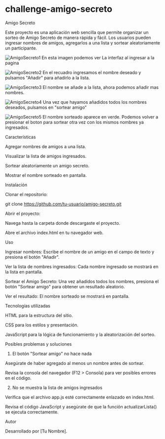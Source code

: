 # challenge-amigo-secreto

Amigo Secreto

Este proyecto es una aplicación web sencilla que permite organizar un sorteo de Amigo Secreto de manera rápida y fácil. Los usuarios pueden ingresar nombres de amigos, agregarlos a una lista y sortear aleatoriamente un participante.

![AmigoSecreto1](https://github.com/user-attachments/assets/7e0b3c87-a28d-491d-a870-08b6c4225fd9) En esta imagen podemos ver La interfaz al ingresar a la pagina

![AmigoSecreto2](https://github.com/user-attachments/assets/6658894b-bd3d-44e6-8b1c-500ab468601a) En el recuadro ingresamos el nombre deseado y pulsamos "Añadir" para añadirlo a la lista.

![AmigoSecreto3](https://github.com/user-attachments/assets/36b6c8db-016f-488f-ab6a-c19e0aece665) El nombre se añade a la lista, ahora podemos añadir mas nombres.

![AmigoSecreto4](https://github.com/user-attachments/assets/3d2e5d3b-0be7-4c05-93f8-2d155a0d1cdd) Una vez que hayamos añadidos todos los nombres deseados, pulsamos en "sortear amigo"

![AmigoSecreto5](https://github.com/user-attachments/assets/0511fa94-e568-4acc-93ed-033cf8e9c298) El nombre sorteado aparece en verde. Podemos volver a presionar el boton para sortear otra vez con los mismos nombres ya ingresados.

Características

Agregar nombres de amigos a una lista.

Visualizar la lista de amigos ingresados.

Sortear aleatoriamente un amigo secreto.

Mostrar el nombre sorteado en pantalla.

Instalación

Clonar el repositorio:

git clone https://github.com/tu-usuario/amigo-secreto.git

Abrir el proyecto:

Navega hasta la carpeta donde descargaste el proyecto.

Abre el archivo index.html en tu navegador web.

Uso

Ingresar nombres: Escribe el nombre de un amigo en el campo de texto y presiona el botón "Añadir".

Ver la lista de nombres ingresados: Cada nombre ingresado se mostrará en la lista en pantalla.

Sortear el Amigo Secreto: Una vez añadidos todos los nombres, presiona el botón "Sortear amigo" para obtener un resultado aleatorio.

Ver el resultado: El nombre sorteado se mostrará en pantalla.

Tecnologías utilizadas

HTML para la estructura del sitio.

CSS para los estilos y presentación.

JavaScript para la lógica de funcionamiento y la aleatorización del sorteo.

Posibles problemas y soluciones

1. El botón "Sortear amigo" no hace nada

Asegúrate de haber agregado al menos un nombre antes de sortear.

Revisa la consola del navegador (F12 > Consola) para ver posibles errores en el código.

2. No se muestra la lista de amigos ingresados

Verifica que el archivo app.js esté correctamente enlazado en index.html.

Revisa el código JavaScript y asegúrate de que la función actualizarLista() se ejecuta correctamente.

Autor

Desarrollado por [Tu Nombre].
